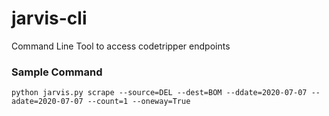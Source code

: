 # jarvis-cli
Command Line Tool to access codetripper endpoints


### Sample Command
`python jarvis.py scrape --source=DEL --dest=BOM --ddate=2020-07-07 --adate=2020-07-07 --count=1 --oneway=True`
